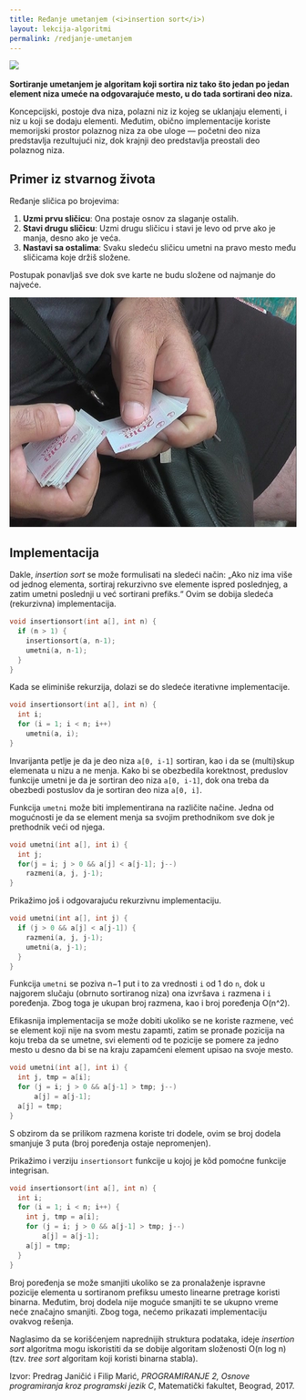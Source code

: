 ```yaml
---
title: Ređanje umetanjem (<i>insertion sort</i>)
layout: lekcija-algoritmi
permalink: /redjanje-umetanjem
---
```


![](https://upload.wikimedia.org/wikipedia/commons/2/25/Insertion_sort_animation.gif)

**Sortiranje umetanjem je algoritam koji sortira niz tako što jedan po jedan element niza umeće na odgovarajuće mesto, u do tada sortirani deo niza.**

Koncepcijski, postoje dva niza, polazni niz iz kojeg se uklanjaju elementi, i niz u koji se dodaju elementi. Međutim, obično implementacije koriste memorijski prostor polaznog niza za obe uloge — početni deo niza predstavlja rezultujući niz, dok krajnji deo predstavlja preostali deo polaznog niza.

## Primer iz stvarnog života

Ređanje sličica po brojevima:

1. **Uzmi prvu sličicu**: Ona postaje osnov za slaganje ostalih.
2. **Stavi drugu sličicu**: Uzmi drugu sličicu i stavi je levo od prve ako je manja, desno ako je veća.
3. **Nastavi sa ostalima**: Svaku sledeću sličicu umetni na pravo mesto među sličicama koje držiš složene.

Postupak ponavljaš sve dok sve karte ne budu složene od najmanje do najveće.

![](/images/koncepti/algoritmi/slicice.jpg)

## Implementacija

Dakle, *insertion sort* se može formulisati na sledeći način: „Ako niz ima više od jednog elementa, sortiraj rekurzivno sve elemente ispred poslednjeg, a zatim umetni poslednji u već sortirani prefiks.“ Ovim se dobija sledeća (rekurzivna) implementacija.

```c
void insertionsort(int a[], int n) {
  if (n > 1) {
    insertionsort(a, n-1);
    umetni(a, n-1);
  }
}
```

Kada se eliminiše rekurzija, dolazi se do sledeće iterativne implementacije.

```c
void insertionsort(int a[], int n) {
  int i;
  for (i = 1; i < n; i++)
    umetni(a, i);
}
```

Invarijanta petlje je da je deo niza `a[0, i-1]` sortiran, kao i da se (multi)skup elemenata u nizu a ne menja. Kako bi se obezbedila korektnost, preduslov funkcije umetni je da je sortiran deo niza `a[0, i-1]`, dok ona treba da obezbedi postuslov da je sortiran deo niza `a[0, i]`.

Funkcija `umetni` može biti implementirana na različite načine. Jedna od mogućnosti je da se element menja sa svojim prethodnikom sve dok je prethodnik veći od njega.

```c
void umetni(int a[], int i) {
  int j;
  for(j = i; j > 0 && a[j] < a[j-1]; j--)
    razmeni(a, j, j-1);
}
```

Prikažimo još i odgovarajuću rekurzivnu implementaciju.

```c
void umetni(int a[], int j) {
  if (j > 0 && a[j] < a[j-1]) {
    razmeni(a, j, j-1);
    umetni(a, j-1);
  }
}
```

Funkcija `umetni` se poziva n−1 put i to za vrednosti `i` od 1 do `n`, dok u najgorem slučaju (obrnuto sortiranog niza) ona izvršava `i` razmena i `i` poređenja. Zbog toga je ukupan broj razmena, kao i broj poređenja O(n^2).

Efikasnija implementacija se može dobiti ukoliko se ne koriste razmene, već se element koji nije na svom mestu zapamti, zatim se pronađe pozicija na koju treba da se umetne, svi elementi od te pozicije se pomere za jedno mesto u desno da bi se na kraju zapamćeni element upisao na svoje mesto.

```c
void umetni(int a[], int i) {
  int j, tmp = a[i];
  for (j = i; j > 0 && a[j-1] > tmp; j--)
      a[j] = a[j-1];
  a[j] = tmp;
}
```

S obzirom da se prilikom razmena koriste tri dodele, ovim se broj dodela smanjuje 3 puta (broj poređenja ostaje nepromenjen).

Prikažimo i verziju `insertionsort` funkcije u kojoj je kôd pomoćne funkcije integrisan.

```c
void insertionsort(int a[], int n) {
  int i;
  for (i = 1; i < n; i++) {
    int j, tmp = a[i];
    for (j = i; j > 0 && a[j-1] > tmp; j--)
        a[j] = a[j-1];
    a[j] = tmp;
  }
}
```

Broj poređenja se može smanjiti ukoliko se za pronalaženje ispravne pozicije elementa u sortiranom prefiksu umesto linearne pretrage koristi binarna. Međutim, broj dodela nije moguće smanjiti te se ukupno vreme neće značajno smanjiti. Zbog toga, nećemo prikazati implementaciju ovakvog rešenja.

Naglasimo da se korišćenjem naprednijih struktura podataka, ideje *insertion sort* algoritma mogu iskoristiti da se dobije algoritam složenosti O(n log n) (tzv. *tree sort* algoritam koji koristi binarna stabla).


Izvor: Predrag Janičić i Filip Marić, *PROGRAMIRANJE 2, Osnove programiranja kroz programski jezik C*, Matematički fakultet, Beograd, 2017.
